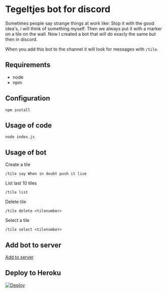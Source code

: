 # Tegeltjes bot for discord
 
Sometimes people say strange things at work like: Stop it with the good idea's, i will think of something myself. Then we always put it with a marker on a tile on the wall. Now I created a bot that will do exacly the same but then in discord.

When you add this bot to the channel it will look for messages with `/tile`.

## Requirements
 
- node
- npm
 
 
## Configuration
 
```
npm install
```
 
## Usage of code
 
```
node index.js
```

## Usage of bot

Create a tile

```
/tile say When in doubt push it live
```

List last 10 tiles
```
/tile list
```

Delete tile
```
/tile delete <tilenumber>
```

Select a tile
```
/tile select <tilenumber>
```


## Add bot to server

[Add to server](https://discord.com/api/oauth2/authorize?client_id=764061123501752330&permissions=518208&scope=bot)

## Deploy to Heroku

[![Deploy](https://www.herokucdn.com/deploy/button.svg)](https://heroku.com/deploy?template=https://github.com/brammittendorff/tegelbot)

